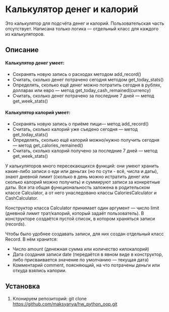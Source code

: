 # Калькулятор денег и калорий
Это калькулятор для подсчёта денег и калорий. Пользовательская часть отсутствует. Написана только логика — отдельный класс для каждого из калькуляторов.
## Описание
#### Калькулятор денег умеет:
* Сохранять новую запись о расходах методом add_record()
* Считать, сколько денег потрачено сегодня методом get_today_stats()
* Определять, сколько ещё денег можно потратить сегодня в рублях, долларах или евро — метод get_today_cash_remained(currency)
* Считать, сколько денег потрачено за последние 7 дней — метод get_week_stats()
#### Калькулятор калорий умеет:
* Сохранять новую запись о приёме пищи— метод add_record()
* Считать, сколько калорий уже съедено сегодня — метод get_today_stats()
* Определять, сколько ещё калорий можно/нужно получить сегодня — метод get_calories_remained()
* Считать, сколько калорий получено за последние 7 дней — метод get_week_stats()

У калькуляторов много пересекающихся функций: они умеют хранить какие-либо записи о еде или деньгах (но по сути - всё, числа и даты), знают дневной лимит (сколько в день можно истратить денег или сколько калорий можно получить) и суммируют записи за конкретные даты. Вся эта общая функциональность заложена в родительском классе Calculator, а от него унаследовано классы CaloriesCalculator и CashCalculator.

Конструктор класса Calculator принимает один аргумент — число limit (дневной лимит трат/калорий, который задаёт пользователь). В конструкторе создаётся пустой список, в котором храняться записи (records).

Чтобы было удобнее создавать записи, для них создан отдельный класс Record.
В нём хранится: 
* Число amount (денежная сумма или количество килокалорий)
* Дата создания записи date (передаётся в явном виде в конструктор, либо присваивается значение по умолчанию — текущая дата) 
* Комментарий comment, поясняющий, на что потрачены деньги или откуда взялись калории.

## Установка
1. Клонируем репозиторий: git clone https://github.com/maksyanya/hw_python_oop.git

